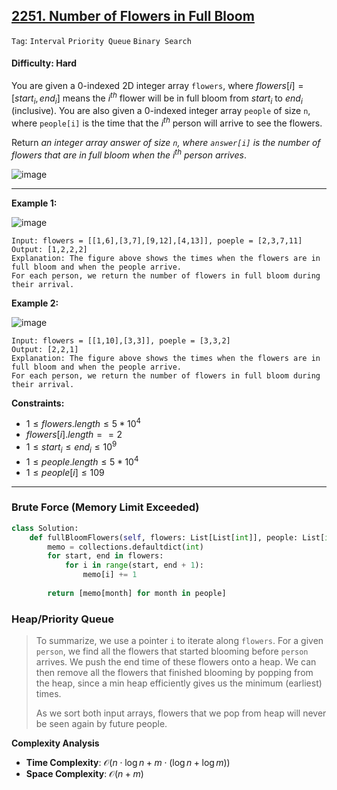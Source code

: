 ## [2251. Number of Flowers in Full Bloom](https://leetcode.com/problems/number-of-flowers-in-full-bloom)

```Tag```: ```Interval``` ```Priority Queue``` ```Binary Search```

#### Difficulty: Hard

You are given a 0-indexed 2D integer array ```flowers```, where $flowers[i] = [start_i, end_i]$ means the $i^{th}$ flower will be in full bloom from $start_i$ to $end_i$ (inclusive). You are also given a 0-indexed integer array ```people``` of size ```n```, where ```people[i]``` is the time that the $i^{th}$ person will arrive to see the flowers.

Return _an integer array answer of size ```n```, where ```answer[i]``` is the number of flowers that are in full bloom when the $i^{th}$ person arrives_.

![image](https://github.com/quananhle/Python/assets/35042430/b9ef293d-db24-4415-867c-7f1c2a64e27d)

---

__Example 1:__

![image](https://assets.leetcode.com/uploads/2022/03/02/ex1new.jpg)
```
Input: flowers = [[1,6],[3,7],[9,12],[4,13]], poeple = [2,3,7,11]
Output: [1,2,2,2]
Explanation: The figure above shows the times when the flowers are in full bloom and when the people arrive.
For each person, we return the number of flowers in full bloom during their arrival.
```

__Example 2:__

![image](https://assets.leetcode.com/uploads/2022/03/02/ex2new.jpg)
```
Input: flowers = [[1,10],[3,3]], poeple = [3,3,2]
Output: [2,2,1]
Explanation: The figure above shows the times when the flowers are in full bloom and when the people arrive.
For each person, we return the number of flowers in full bloom during their arrival.
```

__Constraints:__

- $1 \le flowers.length \le 5 * 10^4$
- $flowers[i].length == 2$
- $1 \le start_i \le end_i \le 10^9$
- $1 \le people.length \le 5 * 10^4$
- $1 \le people[i] \le 109$

---

### Brute Force (Memory Limit Exceeded)

```Python
class Solution:
    def fullBloomFlowers(self, flowers: List[List[int]], people: List[int]) -> List[int]:
        memo = collections.defaultdict(int)
        for start, end in flowers:
            for i in range(start, end + 1):
                memo[i] += 1
        
        return [memo[month] for month in people]   
```

### Heap/Priority Queue

> To summarize, we use a pointer ```i``` to iterate along ```flowers```. For a given ```person```, we find all the flowers that started blooming before ```person``` arrives. We push the end time of these flowers onto a heap. We can then remove all the flowers that finished blooming by popping from the heap, since a min heap efficiently gives us the minimum (earliest) times.
> 
> As we sort both input arrays, flowers that we pop from heap will never be seen again by future people.

__Complexity Analysis__

- __Time Complexity__: $\mathcal{O}(n \cdot \log{}n + m \cdot (\log{}n + \log{}m))$
- __Space Complexity__: $\mathcal{O}(n + m)$

```Python

```

